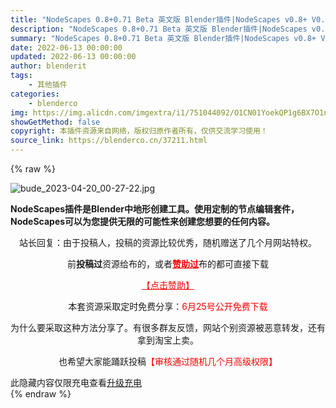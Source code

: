 ```yaml
---
title: "NodeScapes 0.8+0.71 Beta 英文版 Blender插件|NodeScapes v0.8+ V0.7-地形地图景观山脉生成工具"
description: "NodeScapes 0.8+0.71 Beta 英文版 Blender插件|NodeScapes v0.8+ V0.7-地形地图景观山脉生成工具"
summary: "NodeScapes 0.8+0.71 Beta 英文版 Blender插件|NodeScapes v0.8+ V0.7-地形地图景观山脉生成工具"
date: 2022-06-13 00:00:00
updated: 2022-06-13 00:00:00
author: blenderit
tags: 
    - 其他插件
categories:
    - blenderco
img: https://img.alicdn.com/imgextra/i1/751044092/O1CN01YoekQP1g6BX7O1nUZ_!!751044092.jpg
showGetMethod: false
copyright: 本插件资源来自网络，版权归原作者所有，仅供交流学习使用！
source_link: https://blenderco.cn/37211.html
---
```


{% raw %}
<p><img src="https://img.alicdn.com/imgextra/i1/751044092/O1CN01YoekQP1g6BX7O1nUZ_!!751044092.jpg" alt="bude_2023-04-20_00-27-22.jpg"></p><p><strong>NodeScapes插件是Blender中地形创建工具。使用定制的节点编辑套件，NodeScapes可以为您提供无限的可能性来创建您想要的任何内容。</strong></p><p style="text-align: center;">站长回复：由于投稿人，投稿的资源比较优秀，随机赠送了几个月网站特权。</p><p style="text-align: center;">前<strong>投稿过</strong>资源给布的，或者<span style="color: #ff0000;"><a style="color: #ff0000;" href="https://blenderco.cn/user?action=vip"><strong>赞助过</strong></a></span>布的都可直接下载</p><p style="text-align: center;"><span style="color: #ff0000;"><a style="color: #ff0000;" href="https://blenderco.cn/user?action=vip">【点击赞助】</a></span></p><p style="text-align: center;">本套资源采取定时免费分享：<span style="color: #ff0000;">6月25号公开免费下载</span></p><p style="text-align: center;">为什么要采取这种方法分享了。有很多群友反馈，网站个别资源被恶意转发，还有拿到淘宝上卖。</p><p style="text-align: center;">也希望大家能踊跃投稿<span style="color: #ff0000;">【审核通过随机几个月高级权限】</span></p><div class="erphpdown erphpdown-see erphpdown-content-vip" style="display:block">此隐藏内容仅限充电查看<a href="https://blenderco.cn/wp-admin/admin.php?page=erphpdown/admin/erphp-update-vip.php" target="_blank" class="erphpdown-vip">升级充电</a></div>
<div style="display: none">blenderco</div>
{% endraw %}